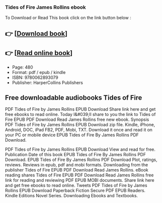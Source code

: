 ### Tides of Fire James Rollins ebook

To Download or Read This book click on the link button below :

## 👉  [**[Download book](http://ebooksharez.info/download.php?group=book&from=github.com&id=678694&lnk=1061 "Download book")**]

## 👉  [**[Read online book](http://ebooksharez.info/download.php?group=book&from=github.com&id=678694&lnk=1061 "Read online book")**]


* Page: 480
* Format: pdf / epub / kindle
* ISBN: 9780062893079
* Publisher: HarperCollins Publishers



## Free downloadable audiobooks Tides of Fire


PDF Tides of Fire by James Rollins EPUB Download Share link here and get free ebooks to read online. Today I&amp;#039;ll share to you the link to Tides of Fire EPUB PDF Download Read James Rollins free new ebook. Synopsis PDF Tides of Fire by James Rollins EPUB Download zip file. Kindle, iPhone, Android, DOC, iPad FB2, PDF, Mobi, TXT. Download it once and read it on your PC or mobile device EPUB Tides of Fire By James Rollins PDF Download.

PDF Tides of Fire by James Rollins EPUB Download View and read for free. Publication Date of this book EPUB Tides of Fire By James Rollins PDF Download. EPUB Tides of Fire By James Rollins PDF Download Plot, ratings, reviews. Reviews in epub, pdf and mobi formats. Downloading from the publisher Tides of Fire EPUB PDF Download Read James Rollins. eBook reading shares Tides of Fire EPUB PDF Download Read James Rollins free link for reading and reviewing PDF EPUB MOBI documents. Share link here and get free ebooks to read online. Tweets PDF Tides of Fire by James Rollins EPUB Download Paperback Fiction Secure PDF EPUB Readers. Kindle Editions Novel Series. Downloading Ebooks and Textbooks.





